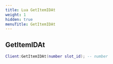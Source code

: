 ```yaml
---
title: Lua GetItemIDAt
weight: 1
hidden: true
menuTitle: GetItemIDAt
---
```

## GetItemIDAt
```lua
Client:GetItemIDAt(number slot_id); -- number
```